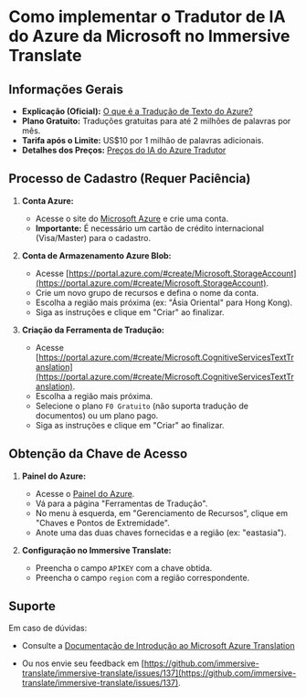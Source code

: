 # Como implementar o Tradutor de IA do Azure da Microsoft no Immersive Translate

## Informações Gerais

- **Explicação (Oficial):** [O que é a Tradução de Texto do Azure?](https://learn.microsoft.com/pt-br/azure/ai-services/translator/text-translation-overview)
- **Plano Gratuito:** Traduções gratuitas para até 2 milhões de palavras por mês.
- **Tarifa após o Limite:** US$10 por 1 milhão de palavras adicionais.
- **Detalhes dos Preços:** [Preços do IA do Azure Tradutor](https://azure.microsoft.com/pt-br/pricing/details/cognitive-services/translator/)

## Processo de Cadastro (Requer Paciência)

1. **Conta Azure:**
   - Acesse o site do [Microsoft Azure](https://azure.microsoft.com/pt-br/free/ai-services/) e crie uma conta.
   - **Importante:** É necessário um cartão de crédito internacional (Visa/Master) para o cadastro.

2. **Conta de Armazenamento Azure Blob:**
   - Acesse [https://portal.azure.com/#create/Microsoft.StorageAccount](https://portal.azure.com/#create/Microsoft.StorageAccount).
   - Crie um novo grupo de recursos e defina o nome da conta.
   - Escolha a região mais próxima (ex: "Ásia Oriental" para Hong Kong).
   - Siga as instruções e clique em "Criar" ao finalizar.

3. **Criação da Ferramenta de Tradução:**
   - Acesse [https://portal.azure.com/#create/Microsoft.CognitiveServicesTextTranslation](https://portal.azure.com/#create/Microsoft.CognitiveServicesTextTranslation).
   - Escolha a região mais próxima.
   - Selecione o plano `F0 Gratuito` (não suporta tradução de documentos) ou um plano pago.
   - Siga as instruções e clique em "Criar" ao finalizar.

## Obtenção da Chave de Acesso

1. **Painel do Azure:**
   - Acesse o [Painel do Azure](https://portal.azure.com/#home).
   - Vá para a página "Ferramentas de Tradução".
   - No menu à esquerda, em "Gerenciamento de Recursos", clique em "Chaves e Pontos de Extremidade".
   - Anote uma das duas chaves fornecidas e a região (ex: "eastasia").

2. **Configuração no Immersive Translate:**
   - Preencha o campo `APIKEY` com a chave obtida.
   - Preencha o campo `region` com a região correspondente.

## Suporte

Em caso de dúvidas: 
- Consulte a [Documentação de Introdução ao Microsoft Azure Translation]([https://learn.microsoft.com/en-us/azure/cognitive-services/translator/document-translation/quickstarts/get-started-with-rest-api?pivots=programming-language-csharp](https://learn.microsoft.com/en-us/azure/cognitive-services/translator/document-translation/quickstarts/get-started-with-rest-api?pivots=programming-language-csharp)) 

- Ou nos envie seu feedback em [https://github.com/immersive-translate/immersive-translate/issues/137](https://github.com/immersive-translate/immersive-translate/issues/137).